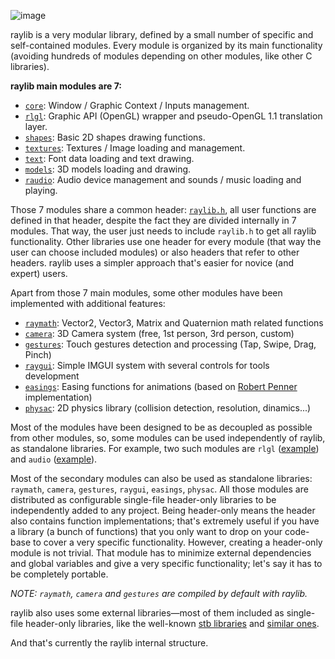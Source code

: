 ![image](https://github.com/raysan5/raylib.com/blob/master/images/raylib_architecture_v2.5.png "raylib v2.5 architecture")

raylib is a very modular library, defined by a small number of specific and self-contained modules. Every module is organized by its main functionality (avoiding hundreds of modules depending on other modules, like other C libraries).

**raylib main modules are 7:**
 - [`core`](https://github.com/raysan5/raylib/blob/master/src/core.c): Window / Graphic Context / Inputs management.
 - [`rlgl`](https://github.com/raysan5/raylib/blob/master/src/rlgl.h): Graphic API (OpenGL) wrapper and pseudo-OpenGL 1.1 translation layer.
 - [`shapes`](https://github.com/raysan5/raylib/blob/master/src/shapes.c): Basic 2D shapes drawing functions.
 - [`textures`](https://github.com/raysan5/raylib/blob/master/src/textures.c): Textures / Image loading and management.
 - [`text`](https://github.com/raysan5/raylib/blob/master/src/text.c): Font data loading and text drawing.
 - [`models`](https://github.com/raysan5/raylib/blob/master/src/models.c): 3D models loading and drawing.
 - [`raudio`](https://github.com/raysan5/raylib/blob/master/src/raudio.c): Audio device management and sounds / music loading and playing.

Those 7 modules share a common header: [`raylib.h`](https://github.com/raysan5/raylib/blob/master/src/raylib.h), all user functions are defined in that header, despite the fact they are divided internally in 7 modules. That way, the user just needs to include `raylib.h` to get all raylib functionality. Other libraries use one header for every module (that way the user can choose included modules) or also headers that refer to other headers. raylib uses a simpler approach that's easier for novice (and expert) users.

Apart from those 7 main modules, some other modules have been implemented with additional features:
 - [`raymath`](https://github.com/raysan5/raylib/blob/master/src/raymath.h): Vector2, Vector3, Matrix and Quaternion math related functions
 - [`camera`](https://github.com/raysan5/raylib/blob/master/src/camera.h): 3D Camera system (free, 1st person, 3rd person, custom)
 - [`gestures`](https://github.com/raysan5/raylib/blob/master/src/gestures.h): Touch gestures detection and processing (Tap, Swipe, Drag, Pinch)
 - [`raygui`](https://github.com/raysan5/raygui): Simple IMGUI system with several controls for tools development
 - [`easings`](https://github.com/raysan5/raylib/blob/master/src/easings.h): Easing functions for animations (based on [Robert Penner](http://robertpenner.com/easing/) implementation)
 - [`physac`](https://github.com/victorfisac/Physac): 2D physics library (collision detection, resolution, dinamics...)

Most of the modules have been designed to be as decoupled as possible from other modules, so, some modules can be used independently of raylib, as standalone libraries. For example, two such modules are `rlgl` ([example](https://github.com/raysan5/raylib/blob/master/examples/others/rlgl_standalone.c)) and `audio` ([example](https://github.com/raysan5/raylib/blob/master/examples/others/audio_standalone.c)).

Most of the secondary modules can also be used as standalone libraries: `raymath`, `camera`, `gestures`, `raygui`, `easings`, `physac`. All those modules are distributed as configurable single-file header-only libraries to be independently added to any project. Being header-only means the header also contains function implementations; that's extremely useful if you have a library (a bunch of functions) that you only want to drop on your code-base to cover a very specific functionality. However, creating a header-only module is not trivial. That module has to minimize external dependencies and global variables and give a very specific functionality; let's say it has to be completely portable.

*NOTE: `raymath`, `camera` and `gestures` are compiled by default with raylib.*

raylib also uses some external libraries—most of them included as single-file header-only libraries, like the well-known [stb libraries](https://github.com/nothings/stb) and [similar ones](https://github.com/raysan5/raylib/tree/develop/src/external).

And that's currently the raylib internal structure.